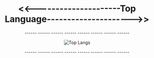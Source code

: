 <center><h1><<---------------------Top Language--------------------->></h1></center>
<center>
   <p> ------ ------ ------ ------ ------ ------ ------ ------</p>
   <img src="https://github-readme-stats.vercel.app/api/top-langs/?username=1337DaKL&layout=donut&theme=radical&title_color=EB0029&text_color=87C647" alt="Top Langs">
   <p> ------ ------ ------ ------ ------ ------ ------ ------</p>
</center>
